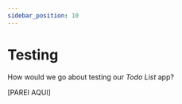 ```yaml
---
sidebar_position: 10
---
```


# Testing

How would we go about testing our _Todo List_ app?

[PAREI AQUI]

